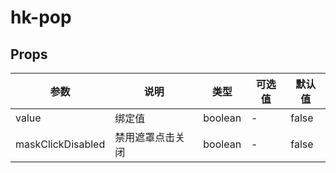 # hk-pop
## Props

| 参数 | 说明 | 类型 | 可选值 | 默认值 |
|--- | --- | --- | --- | --- |
| value | 绑定值 | boolean | - | false |
| maskClickDisabled | 禁用遮罩点击关闭 | boolean | - | false |


